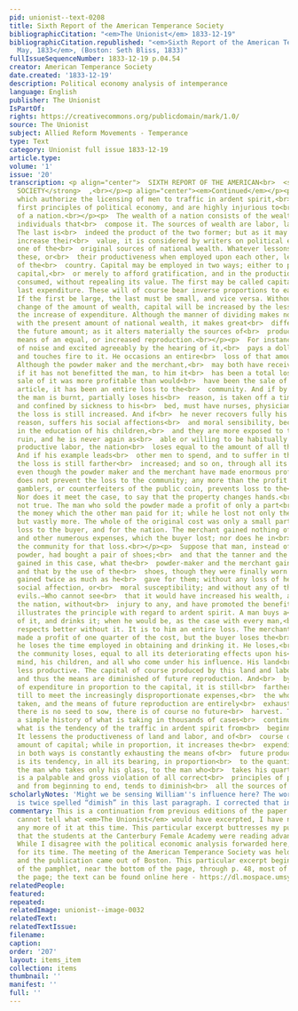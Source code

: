 ```yaml
---
pid: unionist--text-0208
title: Sixth Report of the American Temperance Society
bibliographicCitation: "<em>The Unionist</em> 1833-12-19"
bibliographicCitation.republished: "<em>Sixth Report of the American Temperance Society,
  May, 1833</em>, (Boston: Seth Bliss, 1833)"
fullIssueSequenceNumber: 1833-12-19 p.04.54
creator: American Temperance Society
date.created: '1833-12-19'
description: Political economy analysis of intemperance
language: English
publisher: The Unionist
IsPartOf: 
rights: https://creativecommons.org/publicdomain/mark/1.0/
source: The Unionist
subject: Allied Reform Movements - Temperance
type: Text
category: Unionist full issue 1833-12-19
article.type: 
volume: '1'
issue: '20'
transcription: <p align="center">  SIXTH REPORT OF THE AMERICAN<br>  <strong>TEMPERANCE
  SOCIETY</strong>  ,<br></p><p align="center"><em>Continued</em></p><p>  IV. Laws
  which authorize the licensing of men to traffic in ardent spirit,<br>  violate the
  first principles of political economy, and are highly injurious to<br>  the wealth
  of a nation.<br></p><p>  The wealth of a nation consists of the wealth of all the
  individuals that<br>  compose it. The sources of wealth are labor, land, and capital.
  The last is<br>  indeed the product of the two former; but as it may be used to
  increase their<br>  value, it is considered by writers on political economy, as
  one of the<br>  original sources of national wealth. Whatever lessons either of
  these, or<br>  their productiveness when employed upon each other, lessens the wealth
  of the<br>  country. Capital may be employed in two ways; either to produce new
  capital,<br>  or merely to afford gratification, and in the production of that gratification<br>  he
  consumed, without repealing its value. The first may be called capital, and<br>  the
  last expenditure. These will of course bear inverse proportions to each<br>  other.
  If the first be large, the last must be small, and vice versa. Without<br>  any
  change of the amount of wealth, capital will be increased by the lessened<br>  by
  the increase of expenditure. Although the manner of dividing makes no<br>  difference
  with the present amount of national wealth, it makes great<br>  difference with
  the future amount; as it alters materially the sources of<br>  producing it, the
  means of an equal, or increased reproduction.<br></p><p>  For instance, a man fond
  of noise and excited agreeably by the hearing of it,<br>  pays a dollar for gunpowder,
  and touches fire to it. He occasions an entire<br>  loss of that amount of property.
  Although the powder maker and the merchant,<br>  may both have received their pay,
  if it has not benefitted the man, to him it<br>  has been a total loss; and if the
  sale of it was more profitable than would<br>  have been the sale of some useful
  article, it has been an entire loss to the<br>  community. And if by the explosion
  the man is burnt, partially loses his<br>  reason, is taken off a time from business,
  and confined by sickness to his<br>  bed, must have nurses, physicians, &amp;c.
  the loss is still increased. And if<br>  he never recovers fully his health, or
  reason, suffers his social affections<br>  and moral sensibility, becomes less faithful
  in the education of his children,<br>  and they are more exposed to temptation and
  ruin, and he is never again as<br>  able or willing to be habitually employed in
  productive labor, the nation<br>  loses equal to the amount of all these put together.
  And if his example leads<br>  other men to spend, and to suffer in the same way,
  the loss is still farther<br>  increased; and so on, through all its effects.<br></p><p>  And
  even though the powder maker and the merchant have made enormous profit,<br>  this
  does not prevent the loss to the community; any more than the profit of<br>  lottery
  gamblers, or counterfeiters of the public coin, prevents loss to the<br>  community.
  Nor does it meet the case, to say that the property changes hands.<br>  This is
  not true. The man who sold the powder made a profit of only a part<br>  even of
  the money which the other man paid for it; while he lost not only the<br>  whole,
  but vastly more. The whole of the original cost was only a small part<br>  of the
  loss to the buyer, and for the nation. The merchant gained nothing of<br>  the time,
  and other numerous expenses, which the buyer lost; nor does he in<br>  any way remunerate
  the community for that loss.<br></p><p>  Suppose that man, instead of buying the
  powder, had bought a pair of shoes;<br>  and that the tanner and the shoemaker had
  gained in this case, what the<br>  powder-maker and the merchant gained in the other;
  and that by the use of the<br>  shoes, though they were finally worn out, the man
  gained twice as much as he<br>  gave for them; without any loss of health, or reason,
  social affection, or<br>  moral susceptibility; and without any of the consequent
  evils.—Who cannot see<br>  that it would have increased his wealth, and that of
  the nation, without<br>  injury to any, and have promoted the benefit of all.<br></p><p>  This
  illustrates the principle with regard to ardent spirit. A man buys a<br>  quantity
  of it, and drinks it; when he would be, as the case with every man,<br>  in all
  respects better without it. It is to him an entire loss. The merchant<br>  may have
  made a profit of one quarter of the cost, but the buyer loses the<br>  whole; and
  he loses the time employed in obtaining and drinking it. He loses,<br>  also, and
  the community loses, equal to all its deteriorating effects upon his<br>  body and
  mind, his children, and all who come under his influence. His land<br>  becomes
  less productive. The capital of course produced by this land and labor<br>  is diminished;
  and thus the means are diminished of future reproduction. And<br>  by the increase
  of expenditure in proportion to the capital, it is still<br>  farther diminished,
  till to meet the increasingly disproportionate expenses,<br>  the whole is often
  taken, and the means of future reproduction are entirely<br>  exhausted. And if
  there is no seed to sow, there is of course no future<br>  harvest. This is but
  a simple history of what is taking in thousands of cases<br>  continually; and of
  what is the tendency of the traffic in ardent spirit from<br>  beginning to end.
  It lessens the productiveness of land and labor, and of<br>  course diminishes the
  amount of capital; while in proportion, it increases the<br>  expenditure, and thus
  in both ways is constantly exhausting the means of<br>  future production. And this
  is its tendency, in all its bearing, in proportion<br>  to the quantity used, from
  the man who takes only his glass, to the man who<br>  takes his quart a day. It
  is a palpable and gross violation of all correct<br>  principles of political economy;
  and from beginning to end, tends to diminish<br>  all the sources of national wealth.<br></p>
scholarlyNotes: 'Might we be sensing William''s influence here? The word “diminish”
  is twice spelled “dimish” in this last paragraph. I corrected that in this transcription. '
commentary: This is a continuation from previous editions of the paper. Because I
  cannot tell what <em>The Unionist</em> would have excerpted, I have not included
  any more of it at this time. This particular excerpt buttresses my published contention
  that the students at the Canterbury Female Academy were reading advanced philosophy.
  While I disagree with the political economic analysis forwarded here, it is sophisticated
  for its time. The meeting of the American Temperance Society was held in May 1833,
  and the publication came out of Boston. This particular excerpt begins on p. 46
  of the pamphlet, near the bottom of the page, through p. 48, most of the way down
  the page; the text can be found online here - https://dl.mospace.umsystem.edu/umsl/islandora/object/umsl%3A202880#page/1/mode/2up
relatedPeople: 
featured: 
repeated: 
relatedImage: unionist--image-0032
relatedText: 
relatedTextIssue: 
filename: 
caption: 
order: '207'
layout: items_item
collection: items
thumbnail: ''
manifest: ''
full: ''
---
```

